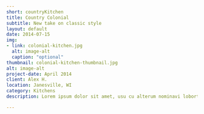 ```yaml
---
short: countryKitchen
title: Country Colonial
subtitle: New take on classic style
layout: default
date: 2014-07-15
img: 
- link: colonial-kitchen.jpg
  alt: image-alt
  caption: "optional"
thumbnail: colonial-kitchen-thumbnail.jpg
alt: image-alt
project-date: April 2014
client: Alex H.
location: Janesville, WI
category: Kitchens
description: Lorem ipsum dolor sit amet, usu cu alterum nominavi lobortis. At duo novum diceret. Tantas apeirian vix et, usu sanctus postulant inciderint ut, populo diceret necessitatibus in vim. Cu eum dicam feugiat noluisse.

---
```

